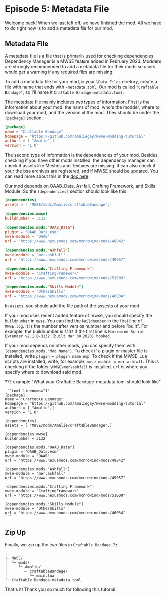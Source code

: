# Episode 5: Metadata File

Welcome back! When we last left off, we have finished the mod. All we have to do right now is to add a metadata file for our mod. 

## Metadata File

A metadata file is a file that is primarily used for checking dependencies. Dependency Manager is a MWSE feature added in February 2023. Modders are strongly recommended to add a metadata file for their mods so users would get a warning if any required files are missing. 

To add a metadata file for your mod, in your `\Data Files` diretory, create a file with name that ends with `-metadata.toml`. Our mod is called `"Craftable Bandage"`, so I'll name it `Craftable Bandage-metadata.toml`. 

The metadata file mainly includes two types of information. First is the information about your mod: the name of mod, who's the modder, where to download your mod, and the version of the mod. They should be under the `[package]` section.

```toml
[package]
name = "Craftable Bandage"
homepage = "https://github.com/amaliegay/mwse-modding-tutorial"
authors = [ "Amalie",]
version = "1.0"
```

The second type of information is the dependencies of your mod. Besides checking if you have other mods installed, the dependency manager can check if assets like Meshes and Textures are missing. It can also check if your the bsa archives are registered, and if MWSE should be updated. You can read more about this in the [doc here](https://mwse.github.io/MWSE/guides/metadata/#dependencies-section).

Our mod depends on OAAB_Data, Ashfall, Crafting Framework, and Skills Module. So the `[dependencies]` section should look like this:

```toml
[dependencies]
assets = [ "MWSE/mods/Amalie/craftableBandage",]

[dependencies.mwse]
buildnumber = 3132

[dependencies.mods."OAAB_Data"]
plugin = "OAAB_Data.esm"
mwse-module = "OAAB"
url = "https://www.nexusmods.com/morrowind/mods/49042"

[dependencies.mods."Ashfall"]
mwse-module = "mer.ashfall"
url = "https://www.nexusmods.com/morrowind/mods/49057"

[dependencies.mods."Crafting Framework"]
mwse-module = "CraftingFramework"
url = "https://www.nexusmods.com/morrowind/mods/51009"

[dependencies.mods."Skills Module"]
mwse-module = "OtherSkills"
url = "https://www.nexusmods.com/morrowind/mods/46034"
```

In `assets`, you should add the file path of the assests of your mod.

If your mod uses recent added feature of mwse, you should specify the `buildnumber` in `mwse`. You can find the `buildnumber` in the first line of `MWSE.log`. It is the number after version number and before "built". For example, the buildnumber is `3132` if the first line is `Morrowind Script Extender v2.1.0-3132 (built Mar 30 2023) hooked.`

If your mod depends on other mods, you can specify them with `[dependencies.mods."Mod Name"]`. To check if a plugin or master file is installed, write `plugin = plugin name.esp`. To check if the MWSE-Lua scripts are installed, write, for example, `mwse-module = mer.ashfall`. This is checking if the folder `\MWSE\mer\ashfall` is installed. `url` is where you specify where to download said mod.  

??? example "What your Craftable Bandage-metadata.toml should look like"
    
    ```toml linenums="1"
    [package]
    name = "Craftable Bandage"
    homepage = "https://github.com/amaliegay/mwse-modding-tutorial"
    authors = [ "Amalie",]
    version = "1.0"

    [dependencies]
    assets = [ "MWSE/mods/Amalie/craftableBandage",]

    [dependencies.mwse]
    buildnumber = 3132

    [dependencies.mods."OAAB_Data"]
    plugin = "OAAB_Data.esm"
    mwse-module = "OAAB"
    url = "https://www.nexusmods.com/morrowind/mods/49042"

    [dependencies.mods."Ashfall"]
    mwse-module = "mer.ashfall"
    url = "https://www.nexusmods.com/morrowind/mods/49057"

    [dependencies.mods."Crafting Framework"]
    mwse-module = "CraftingFramework"
    url = "https://www.nexusmods.com/morrowind/mods/51009"

    [dependencies.mods."Skills Module"]
    mwse-module = "OtherSkills"
    url = "https://www.nexusmods.com/morrowind/mods/46034"
    ```

## Zip Up

Finally, we zip up the two files in `Craftable Bandage.7z`:

```
.
├─ MWSE/
│  └─ mods/
│     └─ Amalie/
│       └─ craftableBandage/
│          └─ main.lua
└─ Craftable Bandage-metadata.toml
```

That's it! Thank you so much for following this tutorial. 